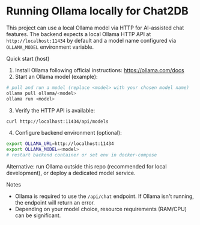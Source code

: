 # Running Ollama locally for Chat2DB

This project can use a local Ollama model via HTTP for AI-assisted chat features. The backend expects a local Ollama HTTP API at `http://localhost:11434` by default and a model name configured via `OLLAMA_MODEL` environment variable.

Quick start (host)

1. Install Ollama following official instructions: https://ollama.com/docs
2. Start an Ollama model (example):

```bash
# pull and run a model (replace <model> with your chosen model name)
ollama pull ollama/<model>
ollama run <model>
```

3. Verify the HTTP API is available:

```bash
curl http://localhost:11434/api/models
```

4. Configure backend environment (optional):

```bash
export OLLAMA_URL=http://localhost:11434
export OLLAMA_MODEL=<model>
# restart backend container or set env in docker-compose
```

Alternative: run Ollama outside this repo (recommended for local development), or deploy a dedicated model service.

Notes
- Ollama is required to use the `/api/chat` endpoint. If Ollama isn't running, the endpoint will return an error.
- Depending on your model choice, resource requirements (RAM/CPU) can be significant.
